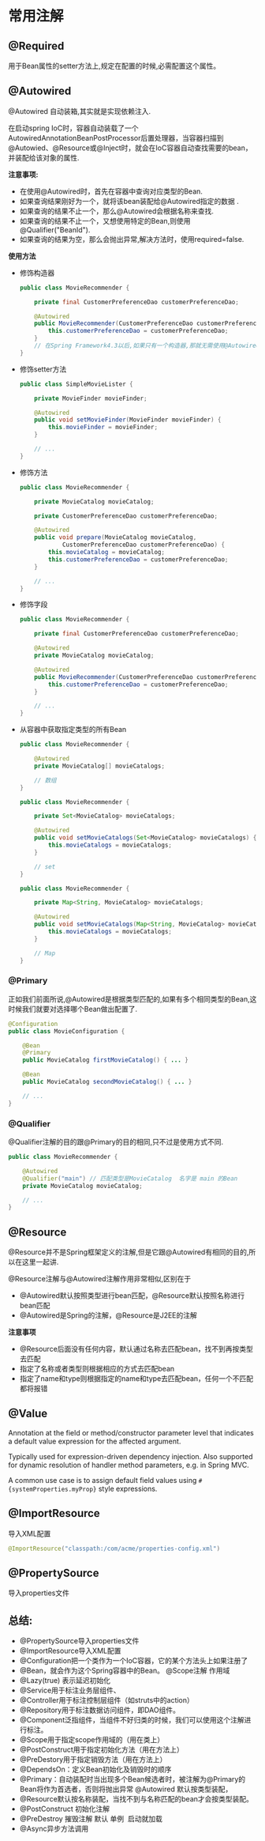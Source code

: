 # 常用注解

## @Required

用于Bean属性的setter方法上,规定在配置的时候,必需配置这个属性。

## @Autowired

@Autowired 自动装箱,其实就是实现依赖注入.

在启动spring IoC时，容器自动装载了一个AutowiredAnnotationBeanPostProcessor后置处理器，当容器扫描到@Autowied、@Resource或@Inject时，就会在IoC容器自动查找需要的bean，并装配给该对象的属性.

**注意事项:**

- 在使用@Autowired时，首先在容器中查询对应类型的Bean.
- 如果查询结果刚好为一个，就将该bean装配给@Autowired指定的数据 .
- 如果查询的结果不止一个，那么@Autowired会根据名称来查找.
- 如果查询的结果不止一个，又想使用特定的Bean,则使用@Qualifier("BeanId").
- 如果查询的结果为空，那么会抛出异常,解决方法时，使用required=false.

**使用方法**

- 修饰构造器

  ```java
  public class MovieRecommender {
  
      private final CustomerPreferenceDao customerPreferenceDao;
  
      @Autowired
      public MovieRecommender(CustomerPreferenceDao customerPreferenceDao) {
          this.customerPreferenceDao = customerPreferenceDao;
      }
      // 在Spring Framework4.3以后,如果只有一个构造器,那就无需使用@Autowired注解.
  }
  ```

- 修饰setter方法

  ```java
  public class SimpleMovieLister {
  
      private MovieFinder movieFinder;
  
      @Autowired
      public void setMovieFinder(MovieFinder movieFinder) {
          this.movieFinder = movieFinder;
      }
  
      // ...
  }
  ```

- 修饰方法

  ```java
  public class MovieRecommender {
  
      private MovieCatalog movieCatalog;
  
      private CustomerPreferenceDao customerPreferenceDao;
  
      @Autowired
      public void prepare(MovieCatalog movieCatalog,
              CustomerPreferenceDao customerPreferenceDao) {
          this.movieCatalog = movieCatalog;
          this.customerPreferenceDao = customerPreferenceDao;
      }
  
      // ...
  }
  ```

- 修饰字段

  ```java
  public class MovieRecommender {
  
      private final CustomerPreferenceDao customerPreferenceDao;
  
      @Autowired
      private MovieCatalog movieCatalog;
  
      @Autowired
      public MovieRecommender(CustomerPreferenceDao customerPreferenceDao) {
          this.customerPreferenceDao = customerPreferenceDao;
      }
  
      // ...
  }
  ```

- 从容器中获取指定类型的所有Bean

  ```java
  public class MovieRecommender {
  
      @Autowired
      private MovieCatalog[] movieCatalogs;
  
      // 数组
  }
  ```

  ```java
  public class MovieRecommender {
  
      private Set<MovieCatalog> movieCatalogs;
  
      @Autowired
      public void setMovieCatalogs(Set<MovieCatalog> movieCatalogs) {
          this.movieCatalogs = movieCatalogs;
      }
  
      // set
  }
  ```

  ```java
  public class MovieRecommender {
  
      private Map<String, MovieCatalog> movieCatalogs;
  
      @Autowired
      public void setMovieCatalogs(Map<String, MovieCatalog> movieCatalogs) {
          this.movieCatalogs = movieCatalogs;
      }
  
      // Map
  }
  ```

### @Primary

正如我们前面所说,@Autowired是根据类型匹配的,如果有多个相同类型的Bean,这时候我们就要对选择哪个Bean做出配置了.

```java
@Configuration
public class MovieConfiguration {

    @Bean
    @Primary
    public MovieCatalog firstMovieCatalog() { ... }

    @Bean
    public MovieCatalog secondMovieCatalog() { ... }

    // ...
}
```

### @Qualifier

@Qualifier注解的目的跟@Primary的目的相同,只不过是使用方式不同.

```java
public class MovieRecommender {

    @Autowired
    @Qualifier("main") // 匹配类型是MovieCatalog  名字是 main 的Bean
    private MovieCatalog movieCatalog;

    // ...
}
```

## @Resource

@Resource并不是Spring框架定义的注解,但是它跟@Autowired有相同的目的,所以在这里一起讲.

@Resource注解与@Autowired注解作用非常相似,区别在于

- @Autowired默认按照类型进行bean匹配，@Resource默认按照名称进行bean匹配 
- @Autowired是Spring的注解，@Resource是J2EE的注解

**注意事项**

- @Resource后面没有任何内容，默认通过名称去匹配bean，找不到再按类型去匹配 
- 指定了名称或者类型则根据相应的方式去匹配bean 
- 指定了name和type则根据指定的name和type去匹配bean，任何一个不匹配都将报错 

## @Value

Annotation at the field or method/constructor parameter level that indicates a default value expression for the affected argument.

Typically used for expression-driven dependency injection. Also supported for dynamic resolution of handler method parameters, e.g. in Spring MVC.

A common use case is to assign default field values using `#{systemProperties.myProp}` style expressions.

## @ImportResource

导入XML配置

```java
@ImportResource("classpath:/com/acme/properties-config.xml")
```

## @PropertySource

导入properties文件



## 总结:

- @PropertySource导入properties文件
- @ImportResource导入XML配置
- @Configuration把一个类作为一个IoC容器，它的某个方法头上如果注册了
- @Bean，就会作为这个Spring容器中的Bean。 @Scope注解 作用域 
- @Lazy(true) 表示延迟初始化 
- @Service用于标注业务层组件、  
- @Controller用于标注控制层组件（如struts中的action） 
- @Repository用于标注数据访问组件，即DAO组件。 
- @Component泛指组件，当组件不好归类的时候，我们可以使用这个注解进行标注。 
- @Scope用于指定scope作用域的（用在类上） 
- @PostConstruct用于指定初始化方法（用在方法上）
- @PreDestory用于指定销毁方法（用在方法上） 
- @DependsOn：定义Bean初始化及销毁时的顺序 
- @Primary：自动装配时当出现多个Bean候选者时，被注解为@Primary的Bean将作为首选者，否则将抛出异常 @Autowired 默认按类型装配，
- @Resource默认按名称装配，当找不到与名称匹配的bean才会按类型装配。 
- @PostConstruct 初始化注解 
- @PreDestroy 摧毁注解 默认 单例  启动就加载 
- @Async异步方法调用 